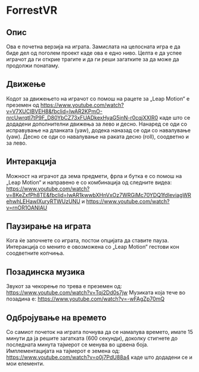 # ForrestVR

## Опис
Ова е почетна верзија на играта. Замислата на целосната игра е да биде дел од поголем проект каде ова е едно ниво. Целта е да успее играчот да ги открие трагите и да ги реши загатките за да може да продолжи понатаму. 

## Движење
Кодот за движењето на играчот со помош на рацете за „Leap Motion“ е преземен од https://www.youtube.com/watch?v=V7XUCIBVEH8&fbclid=IwAR2KPmO-nrcUwrqtI7tP9F_D80YbCZ73xFUADkexHyaG5jnN-r0cqjXXIR0 каде што се додадени дополнителни движења за лево и десно. Нанаред се оди со исправување на дланката (yaw), додека наназад се оди со навалување (yaw). Десно се оди со навалување на раката десно (roll), соодветно и за лево.

## Интеракција
Можност на играчот да зема предмети, фрла и бутка е со помош на „Leap Motion“ и направено е со комбинација од следните видеа: https://www.youtube.com/watch?v=8KeZxfPh8TE&fbclid=IwAR1kwwbXHnVxOz7WRGiMc70YDQ1fdIeviagWRehwhLEHawIXuryRTWUzUNU и https://www.youtube.com/watch?v=rnOR1OANIAU

## Паузирање на играта
Кога ќе започнете со играта, постои опцијата да ставите пауза. Интеракција со менито е овозможена со „Leap Motion“ гестови кон соодветните копчиња.

## Позадинска музика
Звукот за чекорење по трева е преземен од: https://www.youtube.com/watch?v=Tqj2Dd0s7jw
Музиката која тече во позадина е: https://www.youtube.com/watch?v=-wFAgZp70mQ

## Одбројување на времето
Со самиот почеток на играта почнува да се намалува времето, имате 15 минути да ја решите загатката (600 секунди), доколку стигнете до последната минута тајмерот се менува во црвена боја. Имплементацијата на тајмерот е земена од: https://www.youtube.com/watch?v=o0j7PdU88a4 каде што додадени се и мои елементи.
